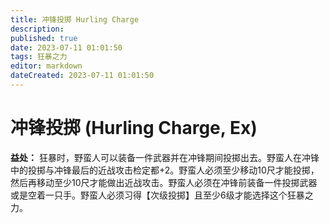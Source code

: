 ```yaml
---
title: 冲锋投掷 Hurling Charge
description: 
published: true
date: 2023-07-11 01:01:50
tags: 狂暴之力
editor: markdown
dateCreated: 2023-07-11 01:01:50
---
```


# 冲锋投掷 (Hurling Charge, Ex)

**益处：** 狂暴时，野蛮人可以装备一件武器并在冲锋期间投掷出去。野蛮人在冲锋中的投掷与冲锋最后的近战攻击检定都+2。野蛮人必须至少移动10尺才能投掷，然后再移动至少10尺才能做出近战攻击。野蛮人必须在冲锋前装备一件投掷武器或是空着一只手。野蛮人必须习得【次级投掷】且至少6级才能选择这个狂暴之力。
